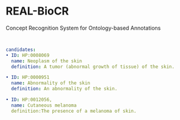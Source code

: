 # REAL-BioCR
Concept Recognition System for Ontology-based Annotations


```yaml


candidates:
• ID: HP:0008069
  name: Neoplasm of the skin
  definition: A tumor (abnormal growth of tissue) of the skin.

• ID: HP:0000951
  name: Abnormality of the skin
  definition: An abnormality of the skin.

• ID: HP:0012056,
  name: Cutaneous melanoma
  definition:The presence of a melanoma of skin.
